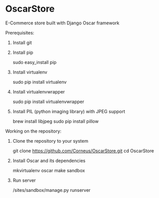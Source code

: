 # OscarStore
E-Commerce store built with Django Oscar framework

Prerequisites:

1) Install git

2) Install pip

    sudo easy_install pip
    
3) Install virtualenv

    sudo pip install virtualenv
    
4) Install virtualenvwrapper

    sudo pip install virtualenvwrapper
    
5) Install PIL (python imaging library) with JPEG support

    brew install libjpeg
    sudo pip install pillow 
    
Working on the repository:

1) Clone the repository to your system

    git clone https://github.com/Corneus/OscarStore.git
    cd OscarStore
    
2) Install Oscar and its dependencies

    mkvirtualenv oscar
    make sandbox

3) Run server

    /sites/sandbox/manage.py runserver
    

